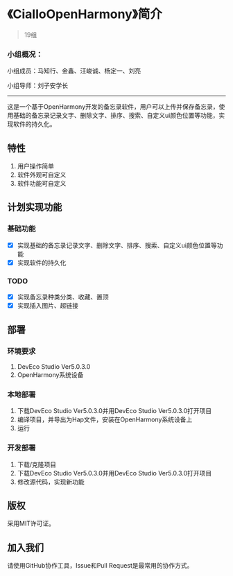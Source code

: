 # 《CialloOpenHarmony》简介

> 19组 

### 小组概况：

小组成员：马知行、金鑫、汪峻诚、杨定一、刘亮

小组导师：刘子安学长

---

这是一个基于OpenHarmony开发的备忘录软件，用户可以上传并保存备忘录，使用基础的备忘录记录文字、删除文字、排序、搜索、自定义ui颜色位置等功能，实现软件的持久化。


## 特性

1. 用户操作简单
2. 软件外观可自定义
3. 软件功能可自定义



## 计划实现功能
### 基础功能
- [x] 实现基础的备忘录记录文字、删除文字、排序、搜索、自定义ui颜色位置等功能
- [x] 实现软件的持久化
### TODO
- [x] 实现备忘录种类分类、收藏、置顶
- [x] 实现插入图片、超链接

## 部署

### 环境要求

1. DevEco Studio Ver5.0.3.0
2. OpenHarmony系统设备

### 本地部署

1. 下载DevEco Studio Ver5.0.3.0并用DevEco Studio Ver5.0.3.0打开项目
2. 编译项目，并导出为Hap文件，安装在OpenHarmony系统设备上
3. 运行

### 开发部署

1. 下载/克隆项目
2. 下载DevEco Studio Ver5.0.3.0并用DevEco Studio Ver5.0.3.0打开项目
3. 修改源代码，实现新功能

##  版权

采用MIT许可证。


## 加入我们
请使用GitHub协作工具，Issue和Pull Request是最常用的协作方式。
